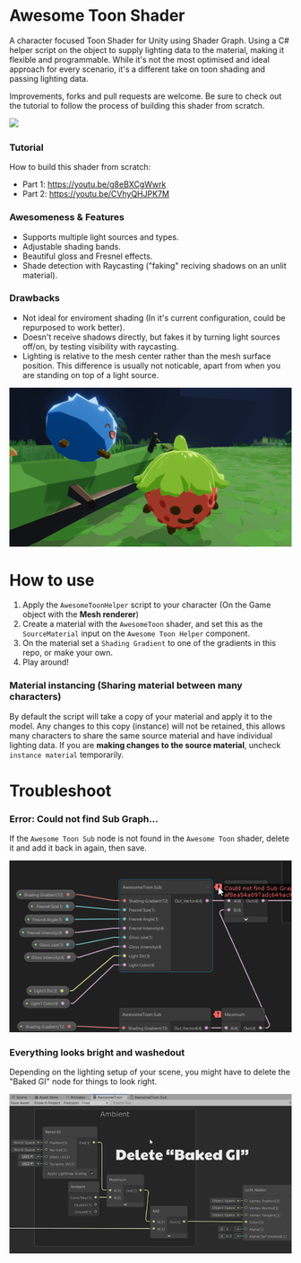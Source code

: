 # Awesome Toon Shader
A character focused Toon Shader for Unity using Shader Graph. Using a C# helper script on the object to supply lighting data to the material, making it flexible and programmable. While it's not the most optimised and ideal approach for every scenario, it's a different take on toon shading and passing lighting data.

Improvements, forks and pull requests are welcome. Be sure to check out the tutorial to follow the process of building this shader from scratch.

![](./Gifs/GifExample1.gif)

### Tutorial
How to build this shader from scratch:
- Part 1: https://youtu.be/g8eBXCgWwrk
- Part 2: https://youtu.be/CVhyQHJPK7M

### Awesomeness & Features
- Supports multiple light sources and types.
- Adjustable shading bands.
- Beautiful gloss and Fresnel effects.
- Shade detection with Raycasting ("faking" reciving shadows on an unlit material).

### Drawbacks
- Not ideal for enviroment shading (In it's current configuration, could be repurposed to work better).
- Doesn't receive shadows directly, but fakes it by turning light sources off/on, by testing visibility with raycasting.
- Lighting is relative to the mesh center rather than the mesh surface position. This difference is usually not noticable, apart from when you are standing on top of a light source.

![](./Gifs/GifExample2.gif)

# How to use
1. Apply the `AwesomeToonHelper` script to your character (On the Game object with the **Mesh renderer**)
2. Create a material with the `AwesomeToon` shader, and set this as the `SourceMaterial` input on the `Awesome Toon Helper` component.
3. On the material set a `Shading Gradient` to one of the gradients in this repo, or make your own.
4. Play around!

### Material instancing (Sharing material between many characters)
By default the script will take a copy of your material and apply it to the model. Any changes to this copy (instance) will not be retained, this allows many characters to share the same source material and have individual lighting data. If you are **making changes to the source material**, uncheck `instance material` temporarily.

# Troubleshoot

### Error: Could not find Sub Graph...

If the `Awesome Toon Sub` node is not found in the `Awesome Toon` shader, delete it and add it back in again, then save.

![](./Gifs/GifFix-SubGraph.gif)

### Everything looks bright and washedout

Depending on the lighting setup of your scene, you might have to delete the "Baked GI" node for things to look right.

![](./Gifs/GifFix-BakedGI.gif)
